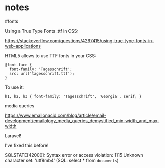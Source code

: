 # notes

#fonts

Using a True Type Fonts .ttf in CSS:

https://stackoverflow.com/questions/4267415/using-true-type-fonts-in-web-applications


HTML5 allows to use TTF fonts in your CSS:
```
@font-face {
  font-family: 'Tagesschrift';
  src: url('tagesschrift.ttf');
}
```
To use it:
```
h1, h2, h3 { font-family: 'Tagesschrift', 'Georgia', serif; }
```
media queries

https://www.emailonacid.com/blog/article/email-development/emailology_media_queries_demystified_min-width_and_max-width



Laravel!


I've fixed this before!

SQLSTATE[42000]: Syntax error or access violation: 1115 Unknown character set: 'utf8mb4' (SQL: select * from `documents`)
